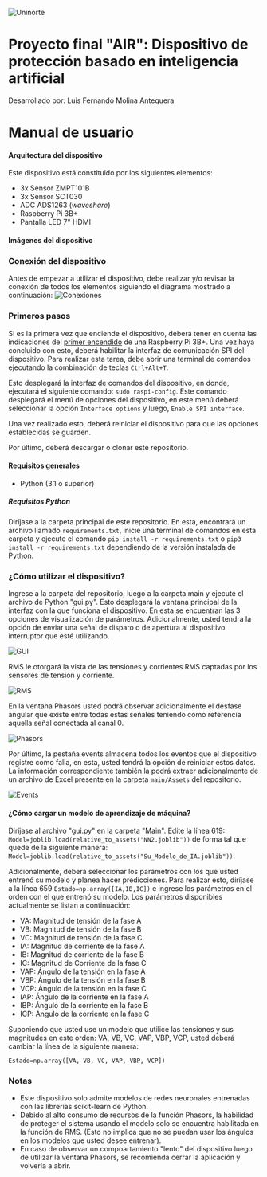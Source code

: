 ![Uninorte](https://d30mzt1bxg5llt.cloudfront.net/public/uploads/images/_signatoryLogo/LogoUninorte_MEN_2017.png)

# **Proyecto final "AIR"**: Dispositivo de protección basado en inteligencia artificial
Desarrollado por: Luis Fernando Molina Antequera 


# **Manual de usuario**




#### Arquitectura del dispositivo
Este dispositivo está constituido por los siguientes elementos:
- 3x Sensor ZMPT101B
- 3x Sensor SCT030
- ADC ADS1263 (*waveshare*)
- Raspberry Pi 3B+
- Pantalla LED 7" HDMI

#### Imágenes del dispositivo
### Conexión del dispositivo
Antes de empezar a utilizar el dispositivo, debe realizar y/o revisar la conexión de todos los elementos siguiendo el diagrama mostrado a continuación:
![Conexiones](README_FILES/Conexiones.png)
### Primeros pasos
Si es la primera vez que enciende el dispositivo, deberá tener en cuenta las indicaciones del [primer encendido](https://www.raspberrypi.com/documentation/computers/getting-started.html) de una Raspberry Pi 3B+. Una vez haya concluido con esto, deberá habilitar la interfaz de comunicación SPI del dispositivo. Para realizar esta tarea, debe abrir una terminal de comandos ejecutando la combinación de teclas `Ctrl+Alt+T`.

Esto desplegará la interfaz de comandos del dispositivo, en donde, ejecutará el siguiente comando: `sudo raspi-config`. Este comando desplegará el menú de opciones del dispositivo, en este menú deberá seleccionar la opción `Interface options` y luego, `Enable SPI interface`.

Una vez realizado esto, deberá reiniciar el dispositivo para que las opciones establecidas se guarden.

Por último, deberá descargar o clonar este repositorio.
#### Requisitos generales
- Python (3.1 o superior)

 ##### Requisitos Python
Diríjase a la carpeta principal de este repositorio. En esta, encontrará un archivo llamado `requirements.txt`, inicie una terminal de comandos en esta carpeta y ejecute el comando `pip install -r requirements.txt` o `pip3 install -r requirements.txt` dependiendo de la versión instalada de Python.


### ¿Cómo utilizar el dispositivo?
Ingrese a la carpeta del repositorio, luego a la carpeta main y ejecute el archivo de Python "gui.py". Esto desplegará la ventana principal de la interfaz con la que funciona el dispositivo. En esta se encuentran las 3 opciones de visualización de parámetros. Adicionalmente, usted tendra la opción de enviar una señal de disparo o de apertura al dispositivo interruptor que esté utilizando.

![GUI](README_FILES/GUI.png)

RMS le otorgará la vista de las tensiones y corrientes RMS captadas por los sensores de tensión y corriente. 

![RMS](README_FILES/RMS.png)

En la ventana Phasors usted podrá observar adicionalmente el desfase angular que existe entre todas estas señales teniendo como referencia aquella señal conectada al canal 0.

![Phasors](README_FILES/PHASORS.png)

Por último, la pestaña events almacena todos los eventos que el dispositivo registre como falla, en esta, usted tendrá la opción de reiniciar estos datos. La información correspondiente también la podrá extraer adicionalmente de un archivo de Excel presente en la carpeta `main/Assets` del repositorio.

![Events](README_FILES/EVENTS.png)


#### ¿Cómo cargar un modelo de aprendizaje de máquina?

Diríjase al archivo "gui.py" en la carpeta "Main". Edite la línea 619: `Model=joblib.load(relative_to_assets("NN2.joblib"))` de forma tal que quede de la siguiente manera: `Model=joblib.load(relative_to_assets("Su_Modelo_de_IA.joblib"))`.

Adicionalmente, deberá seleccionar los parámetros con los que usted entrenó su modelo y planea hacer predicciones. Para realizar esto, diríjase a la línea 659 `Estado=np.array([IA,IB,IC])` e ingrese los parámetros en el orden con el que entrenó su modelo. Los parámetros disponibles actualmente se listan a continuación:

- VA: Magnitud de tensión de la fase A
- VB: Magnitud de tensión de la fase B
- VC: Magnitud de tensión de la fase C
- IA: Magnitud de corriente de la fase A
- IB: Magnitud de corriente de la fase B
- IC: Magnitud de Corriente de la fase C
- VAP: Ángulo de la tensión en la fase A
- VBP: Ángulo de la tensión en la fase B
- VCP: Ángulo de la tensión en la fase C
- IAP: Ángulo de la corriente en la fase A
- IBP: Ángulo de la corriente en la fase B
- ICP: Ángulo de la corriente en la fase C

Suponiendo que usted use un modelo que utilice las tensiones y sus magnitudes en este orden: VA, VB, VC, VAP, VBP, VCP, usted deberá cambiar la línea de la siguiente manera:

`Estado=np.array([VA, VB, VC, VAP, VBP, VCP])`

### Notas
- Este dispositivo solo admite modelos de redes neuronales entrenadas con las librerías scikit-learn de Python.
- Debido al alto consumo de recursos de la función Phasors, la habilidad de proteger el sistema usando el modelo solo se encuentra habilitada en la función de RMS. (Esto no implica que no se puedan usar los ángulos en los modelos que usted desee entrenar).
- En caso de observar un compoartamiento "lento" del dispositivo luego de utilizar la ventana Phasors, se recomienda cerrar la aplicación y volverla a abrir.

